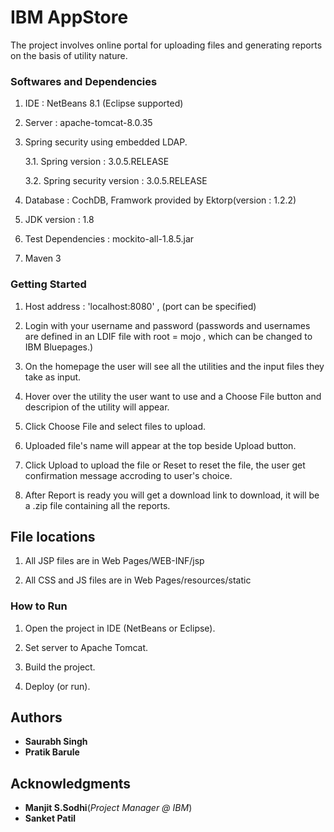 # IBM AppStore

The project involves online portal for uploading files and generating reports on the basis of utility nature.

### Softwares and Dependencies

1. IDE : NetBeans 8.1 (Eclipse supported) 

2. Server : apache-tomcat-8.0.35

3. Spring security using embedded LDAP.

   3.1. Spring version : 3.0.5.RELEASE

   3.2. Spring security version : 3.0.5.RELEASE

4. Database : CochDB, Framwork provided by Ektorp(version : 1.2.2)

5. JDK version : 1.8

6. Test Dependencies : mockito-all-1.8.5.jar

7. Maven 3


### Getting Started

1. Host address : 'localhost:8080' , (port can be specified)

2. Login with your username and password (passwords and usernames are defined in an LDIF file with root = mojo , which can 
  be changed to IBM Bluepages.)
   
3. On the homepage the user will see all the utilities and the input files they take as input.

4. Hover over the utility the user want to use and a Choose File button and descripion of the utility will appear.

5. Click Choose File and select files to upload.

6. Uploaded file's name will appear at the top beside Upload button.

7. Click Upload to upload the file or Reset to reset the file, the user get confirmation message accroding to user's          choice.

8. After Report is ready you will get a download link to download, it will be a .zip file containing all the reports.


## File locations

1. All JSP files are in Web Pages/WEB-INF/jsp

2. All CSS and JS files are in Web Pages/resources/static


### How to Run
1. Open the project in IDE (NetBeans or Eclipse).

2. Set server to Apache Tomcat.

3. Build the project.

4. Deploy (or run).


## Authors

* **Saurabh Singh** 
* **Pratik Barule** 

## Acknowledgments

* **Manjit S.Sodhi**(*Project Manager @ IBM*)
* **Sanket Patil** 

